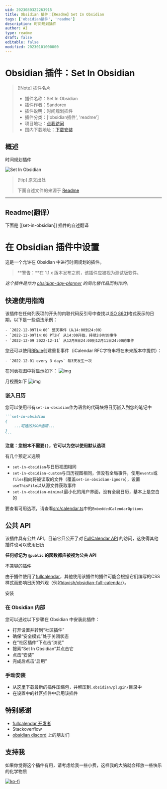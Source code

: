 ```yaml
---
uid: 2023080322263915
title: Obsidian 插件：【Readme】Set In Obsidian
tags: ['obsidian插件', 'readme']
description: 时间规划插件
author: AI
type: readme
draft: false
editable: false
modified: 20230101000000
---
```


# Obsidian 插件：Set In Obsidian

> [!Note] 插件名片
> - 插件名称：Set In Obsidian
> - 插件作者：Sandorex
> - 插件说明：时间规划插件
> - 插件分类：['obsidian插件', 'readme']
> - 项目地址：[点我访问](https://github.com/sandorex/set-in-obsidian-plugin)
> - 国内下载地址：[下载安装](https://pkmer.cn/products/plugin/pluginMarket/?set-in-obsidian)

## 概述

时间规划插件

![Set In Obsidian](https://cdn.pkmer.cn/covers/set-in-obsidian.png!pkmer)

> [!tip] 原文出处
> 
>下面自述文件的来源于 [Readme](https://ghproxy.net/https://raw.githubusercontent.com/sandorex/set-in-obsidian-plugin/master/README.md)
> 

---

## Readme(翻译）

下面是 [[set-in-obsidian]] 插件的自述翻译


# 在 Obsidian 插件中设置

这是一个允许在 Obsidian 中进行时间规划的插件。

> **警告：**在 1.1.x 版本发布之前，该插件应被视为测试版软件。

_这个插件是作为 [obsidian-day-planner](https://github.com/lynchjames/obsidian-day-planner) 的简化替代品而制作的。_

## 快速使用指南

该插件在任何列表项的开头的内联代码反引号中查找以[ISO 8601](https://en.wikipedia.org/wiki/ISO_8601)格式表示的日期，以下是一些语法示例：

```
- `2022-12-09T14:00` 整天事件（从14:00到24:00）
- `2022-12-09T14:00 PT2H` 从14:00开始，持续2小时的事件
- `2022-12-09 2022-12-11` 从12月9日24:00到12月11日24:00的事件
```

您还可以使用[RRule](https://jakubroztocil.github.io/rrule/)创建重复事件（iCalendar RFC字符串将在未来版本中提供）：

```
- `2022-12-01 every 3 days` 每3天发生一次
```

在列表视图中将显示如下：
![img](screenshots/screenshot-list.png)

月视图如下 ![img](screenshots/screenshot-month.png)

### 嵌入日历

您可以使用带有`set-in-obsidian`作为语言的代码块将日历嵌入到您的笔记中

````markdown
```set-in-obsidian
{
	...可选的JSON选项...
}
```
````

**注意：您根本不需要`{}`，它可以为空以使用默认选项**

有几个预定义选项

- `set-in-obsidian`与日历视图相同
- `set-in-obsidian-custom`与日历视图相同，但没有全局事件，使用`events`或`files`指向将被读取的文件（覆盖`set-in-obsidian-ignore`），设置`useThisFile`以从源文件获取事件
- `set-in-obsidian-minimal`最小化的用户界面，没有全局日历，基本上是空白的

要查看可用选项，请查看[src/calendar.ts](src/calendar.ts)中的`EmbeddedCalendarOptions`

## 公共 API

该插件具有公共 API，目前它只公开了对 [FullCalendar API](https://fullcalendar.io/docs#toc) 的访问，这使得其他插件也可以使用日历

**任何标记为 `@public` 的函数都应被视为公共 API**

不兼容的插件

由于插件使用了[fullcalendar](https://github.com/fullcalendar/fullcalendar)，其他使用该插件的插件可能会根据它们编写的CSS样式而影响日历的外观（例如[davish/obsidian-full-calendar](https://github.com/davish/obsidian-full-calendar)）。

安装

### 在 Obsidian 内部

您可以通过以下步骤在 Obsidian 中安装此插件：

- 打开设置并转到“社区插件”
- 确保“安全模式”处于关闭状态
- 在“社区插件”下点击“浏览”
- 搜索“Set In Obsidian”并点击它
- 点击“安装”
- 完成后点击“启用”

### 手动安装

- 从[这里](https://github.com/sandorex/set-in-obsidian-plugin/releases/latest/download/set-in-obsidian.zip)下载最新的插件压缩包，并解压到`.obsidian/plugin/`目录中
- 在设置中的社区插件中启用该插件

## 特别感谢

- [fullcalendar 开发者](https://github.com/fullcalendar/fullcalendar)
- Stackoverflow
- [obsidian discord](https://discord.com/invite/obsidianmd) 上的朋友们

## 支持我

如果你觉得这个插件有用，请考虑给我一些小费，这样我的大脑就会释放一些快乐的化学物质

[![ko-fi](https://ko-fi.com/img/githubbutton_sm.svg)](https://ko-fi.com/C0C7GVMY1)



